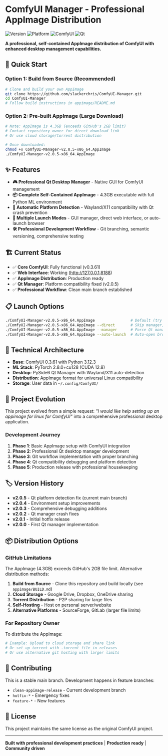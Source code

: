# ComfyUI Manager - Professional AppImage Distribution

![Version](https://img.shields.io/badge/version-v2.0.5-blue.svg)
![Platform](https://img.shields.io/badge/platform-Linux%20AppImage-green.svg)
![ComfyUI](https://img.shields.io/badge/ComfyUI-v0.3.61-orange.svg)
![Qt](https://img.shields.io/badge/Qt-PySide6-red.svg)

**A professional, self-contained AppImage distribution of ComfyUI with enhanced desktop management capabilities.**

## 🚀 Quick Start

### Option 1: Build from Source (Recommended)
```bash
# Clone and build your own AppImage
git clone https://github.com/slackerchris/ComfyUI-Manager.git
cd ComfyUI-Manager
# Follow build instructions in appimage/README.md
```

### Option 2: Pre-built AppImage (Large Download)
```bash
# Note: AppImage is 4.3GB (exceeds GitHub's 2GB limit)
# Contact repository owner for direct download link
# Or use cloud storage/torrent distribution

# Once downloaded:
chmod +x ComfyUI-Manager-v2.0.5-x86_64.AppImage
./ComfyUI-Manager-v2.0.5-x86_64.AppImage
```

## ✨ Features

- **🎮 Professional Qt Desktop Manager** - Native GUI for ComfyUI management
- **📦 Complete Self-Contained AppImage** - 4.3GB executable with full Python ML environment
- **🔄 Automatic Platform Detection** - Wayland/X11 compatibility with Qt crash prevention
- **🎯 Multiple Launch Modes** - GUI manager, direct web interface, or auto-launch browser
- **🛠️ Professional Development Workflow** - Git branching, semantic versioning, comprehensive testing

## 🏗️ Current Status

- ✅ **Core ComfyUI**: Fully functional (v0.3.61)
- ✅ **Web Interface**: Working (http://127.0.0.1:8188)
- ✅ **AppImage Distribution**: Production ready
- ✅ **Qt Manager**: Platform compatibility fixed (v2.0.5)
- ✅ **Professional Workflow**: Clean main branch established

## 📋 Launch Options

```bash
./ComfyUI-Manager-v2.0.5-x86_64.AppImage                # Default (try Qt manager, fallback to direct)
./ComfyUI-Manager-v2.0.5-x86_64.AppImage --direct       # Skip manager, web interface only
./ComfyUI-Manager-v2.0.5-x86_64.AppImage --manager      # Force Qt manager attempt
./ComfyUI-Manager-v2.0.5-x86_64.AppImage --auto-launch  # Auto-open browser
```

## 🔧 Technical Architecture

- **Base**: ComfyUI 0.3.61 with Python 3.12.3
- **ML Stack**: PyTorch 2.8.0+cu128 (CUDA 12.8)
- **Desktop**: PySide6 Qt Manager with Wayland/X11 auto-detection
- **Distribution**: AppImage format for universal Linux compatibility
- **Storage**: User data in `~/.config/ComfyUI/`

## 🎯 Project Evolution

This project evolved from a simple request: *"I would like help setting up an appimage for linux for ComfyUI"* into a comprehensive professional desktop application.

### Development Journey
1. **Phase 1**: Basic AppImage setup with ComfyUI integration
2. **Phase 2**: Professional Qt desktop manager development  
3. **Phase 3**: Git workflow implementation with proper branching
4. **Phase 4**: Qt compatibility debugging and platform detection
5. **Phase 5**: Production release with professional housekeeping

## 🏷️ Version History

- **v2.0.5** - Qt platform detection fix (current main branch)
- **v2.0.4** - Environment setup improvements  
- **v2.0.3** - Comprehensive debugging additions
- **v2.0.2** - Qt manager crash fixes
- **v2.0.1** - Initial hotfix release
- **v2.0.0** - First Qt manager implementation

## 📦 Distribution Options

### GitHub Limitations
The AppImage (4.3GB) exceeds GitHub's 2GB file limit. Alternative distribution methods:

1. **Build from Source** - Clone this repository and build locally (see `appimage/BUILD.md`)
2. **Cloud Storage** - Google Drive, Dropbox, OneDrive sharing
3. **Torrent Distribution** - P2P sharing for large files
4. **Self-Hosting** - Host on personal server/website
5. **Alternative Platforms** - SourceForge, GitLab (larger file limits)

### For Repository Owner
To distribute the AppImage:
```bash
# Example: Upload to cloud storage and share link
# Or set up torrent with .torrent file in releases
# Or use alternative git hosting with larger limits
```

## 🤝 Contributing

This is a stable main branch. Development happens in feature branches:
- `clean-appimage-release` - Current development branch
- `hotfix-*` - Emergency fixes
- `feature-*` - New features

## 📄 License

This project maintains the same license as the original ComfyUI project.

---

**Built with professional development practices** | **Production ready** | **Community driven**